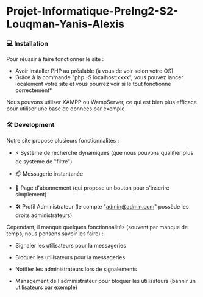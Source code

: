 # Projet-Informatique-PreIng2-S2-Louqman-Yanis-Alexis

### 💻 Installation

Pour réussir à faire fonctionner le site :
- Avoir installer PHP au préalable (à vous de voir selon votre OS)
- Grâce à la commande "php -S localhost:xxxx", vous pouvez lancer localement votre site et vous pourrez voir si le tout fonctionne correctement*

Nous pouvons utiliser XAMPP ou WampServer, ce qui est bien plus efficace pour utiliser une base de données par exemple

### 🛠️ Development

Notre site propose plusieurs fonctionnalités :

  -  ⚡ Système de recherche dynamiques (que nous pouvons qualifier plus de système de "filtre")
    
  -  📫 Messagerie instantanée
    
  -  📝 Page d'abonnement (qui propose un bouton pour s'inscrire simplement)
    
  -  🛠️ Profil Administrateur (le compte "admin@admin.com" possède les droits administrateurs)

Cependant, il manque quelques fonctionnalités (souvent par manque de temps, nous pensons savoir les faire) :

  - Signaler les utilisateurs pour la messageries

  - Bloquer les utilisateurs pour la messageries

  - Notifier les administrateurs lors de signalements

  - Management de l'administrateur pour bloquer les utilisateurs (bannir un utilisateurs par exemple)
